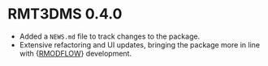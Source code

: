 # RMT3DMS 0.4.0

* Added a `NEWS.md` file to track changes to the package.
* Extensive refactoring and UI updates, bringing the package more in line with
  {[RMODFLOW](https://rogiersbart.github.io/RMODFLOW)} development.